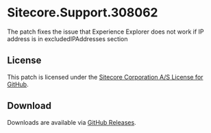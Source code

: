# Sitecore.Support.308062
The patch fixes the issue that Experience Explorer does not work if IP address is in excludedIPAddresses section

## License  
This patch is licensed under the [Sitecore Corporation A/S License for GitHub](https://github.com/sitecoresupport/Sitecore.Support.308062/blob/master/LICENSE).  

## Download  
Downloads are available via [GitHub Releases](https://github.com/sitecoresupport/Sitecore.Support.308062/releases).  
